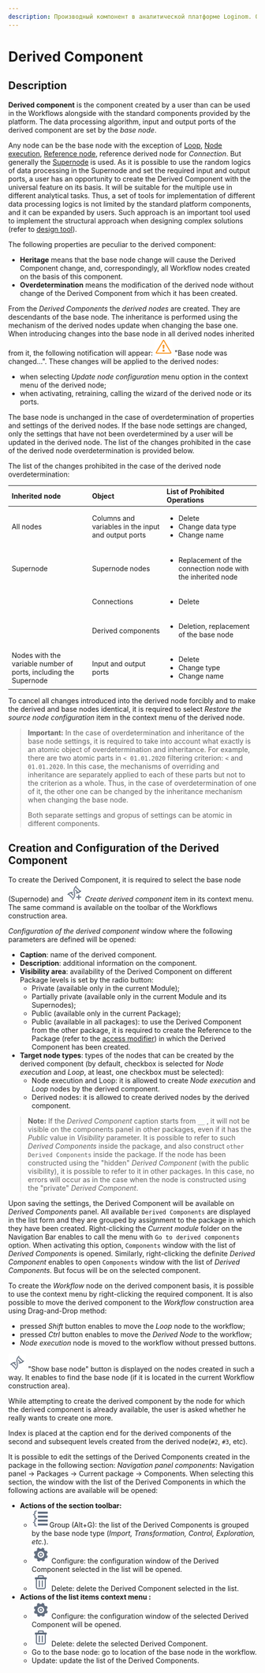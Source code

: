 ```yaml
---
description: Производный компонент в аналитической платформе Loginom. Особенности производного компонента Loginom. Наследование. Переопределение. Создание и настройка производного компонента. Базовый узел. Производный узел. Запрещенные изменения при переопределении производного узла.
---
```

# Derived Component

## Description

**Derived component** is the component created by a user than can be used in the Workflows alongside with the standard components provided by the platform. The data processing algorithm, input and output ports of the derived component are set by the *base node*.

Any node can be the base node with the exception of [Loop](../processors/control/loop.md), [Node execution](../processors/control/execute-node.md), [Reference node](../processors/control/reference-node.md), reference derived node for *Connection*. But generally the [Supernode](./../processors/control/supernode.md) is used. As it is possible to use the random logics of data processing in the Supernode and set the required input and output ports, a user has an opportunity to create the Derived Component with the universal feature on its basis. It will be suitable for the multiple use in different analytical tasks. Thus, a set of tools for implementation of different data processing logics is not limited by the standard platform components, and it can be expanded by users. Such approach is an important tool used to implement the structural approach when designing complex solutions (refer to [design tool](./../quick-start/design-principles.md)).

The following properties are peculiar to the derived component:

* **Heritage** means that the base node change will cause the Derived Component change, and, correspondingly, all Workflow nodes created on the basis of this component.
* **Overdetermination** means the modification of the derived node without change of the Derived Component from which it has been created.

From the *Derived Components* the *derived nodes* are created. They are descendants of the base node.
The inheritance is performed using the mechanism of the derived nodes update when changing the base one. When introducing changes into the base node in all derived nodes inherited from it, the following notification will appear: ![](./../images/icons/app/node/controls/informer/error_warning.svg) "Base node was changed...". These changes will be applied to the derived nodes:
* when selecting *Update node configuration* menu option in the context menu of the derived node;
* when activating, retraining, calling the wizard of the derived node or its ports.

The base node is unchanged in the case of overdetermination of properties and settings of the derived nodes. If the base node settings are changed, only the settings that have not been overdetermined by a user will be updated in the derived node. The list of the changes prohibited in the case of the derived node overdetermination is provided below.

The list of the changes prohibited in the case of the derived node overdetermination:

| Inherited node | Object | List of Prohibited Operations |
| :-------- |:-------- | :-------- |
| All nodes | Columns and variables in the input and output ports | <ul> <li>Delete</li> <li>Change data type</li> <li>Change name</li> </ul> |
| Supernode | Supernode nodes | <ul> <li>Replacement of the connection node with the inherited node</li> </ul> |
| | Connections | <ul><li>Delete</li></ul> |
| | Derived components | <ul><li>Deletion, replacement of the base node</li></ul> |
| Nodes with the variable number of ports, including the Supernode | Input and output ports | <ul><li>Delete</li> <li>Change type</li> <li>Change name</li></ul> |

To cancel all changes introduced into the derived node forcibly and to make the derived and base nodes identical, it is required to select *Restore the source node configuration* item in the context menu of the derived node.

> **Important:** In the case of overdetermination and inheritance of the base node settings, it is required to take into account what exactly is an atomic object of overdetermination and inheritance. For example, there are two atomic parts in `< 01.01.2020` filtering criterion: `<` and `01.01.2020`. In this case, the mechanisms of overriding and inheritance are separately applied to each of these parts but not to the criterion as a whole. Thus, in the case of overdetermination of one of it, the other one can be changed by the inheritance mechanism when changing the base node.
>
> Both separate settings and gropus of settings can be atomic in different components.

## Creation and Configuration of the Derived Component

To create the Derived Component, it is required to select the base node (Supernode) and ![](./../images/icons/common/toolbar-controls/derive-node_default.svg) *Create derived component* item in its context menu. The same command is available on the toolbar of the Workflows construction area.

*Configuration of the derived component* window where the following parameters are defined will be opened:

* **Caption**: name of the derived component.
* **Description**: additional information on the component.
* **Visibility area**: availability of the Derived Component on different Package levels is set by the radio button:
   * Private (available only in the current Module);
   * Partially private (available only in the current Module and its Supernodes);
   * Public (available only in the current Package);
   * Public (available in all packages): to use the Derived Component from the other package, it is required to create the Reference to the Package (refer to the [access modifier](./access-modifier.md)) in which the Derived Component has been created.
* **Target node types**: types of the nodes that can be created by the derived component (by default, checkbox is selected for *Node execution* and *Loop*, at least, one checkbox must be selected):
   * Node execution and Loop: it is allowed to create *Node execution* and *Loop* nodes by the derived component.
   * Derived nodes: it is allowed to create derived nodes by the derived component.

> **Note:** If the *Derived Component* caption starts from `__` , it will not be visible on the components panel in other packages, even if it has the *Public* value in *Visibility* parameter. It is possible to refer to such *Derived Components* inside the package, and also construct `other Derived Components` inside the package. If the node has been constructed using the "hidden" *Derived Component* (with the public visibility), it is possible to refer to it in other packages. In this case, no errors will occur as in the case when the node is constructed using the "private" *Derived Component*.

Upon saving the settings, the Derived Component will be available on *Derived Components* panel. All available `Derived Components` are displayed in the list form and they are grouped by assignment to the package in which they have been created.
Right-clicking the *Current module* folder on the Navigation Bar enables to call the menu with `Go to derived components` option. When activating this option, `Components` window with the list of *Derived Components* is opened. Similarly, right-clicking the definite *Derived Component* enables to open `Components` window with the list of *Derived Components*. But focus will be on the selected component.

To create the *Workflow* node on the derived component basis, it is possible to use the context menu by right-clicking the required component. It is also possible to move the derived component to the *Workflow* construction area using Drag-and-Drop method:

* pressed *Shift* button enables to move the *Loop* node to the workflow;
* pressed *Ctrl* button enables to move the *Derived Node* to the workflow;
* *Node execution* node is moved to the workflow without pressed buttons.

![](./../images/icons/common/toolbar-controls/show-derived-nodes_default.svg) "Show base node" button is displayed on the nodes created in such a way. It enables to find the base node (if it is located in the current Workflow construction area).

While attempting to create the derived component by the node for which the derived component is already available, the user is asked whether he really wants to create one more.

Index is placed at the caption end for the derived components of the second and subsequent levels created from the derived node(`#2`, `#3`, etc).

It is possible to edit the settings of the Derived Components created in the package in the following section: *Navigation panel components*: Navigation panel -> Packages -> Current package -> Components. When selecting this section, the window with the list of the Derived Components in which the following actions are available will be opened:

* **Actions of the section toolbar:**
   * ![](./../images/icons/common/toolbar-controls/toolbar-controls_18x18_group-list_default.svg)Group (Alt+G): the list of the Derived Components is grouped by the base node type (*Import, Transformation, Control, Exploration, etc.*).
   * ![](./../images/icons/common/toolbar-controls/setup_default.svg) Configure: the configuration window of the Derived Component selected in the list will be opened.
   * ![](./../images/icons/common/toolbar-controls/delete_default.svg) Delete: delete the Derived Component selected in the list.
* **Actions of the list items context menu :**
   * ![](./../images/icons/common/toolbar-controls/setup_default.svg) Configure: the configuration window of the selected Derived Component will be opened.
   * ![](./../images/icons/common/toolbar-controls/delete_default.svg) Delete: delete the selected Derived Component.
   * Go to the base node: go to location of the base node in the workflow.
   * Update: update the list of the Derived Components.
